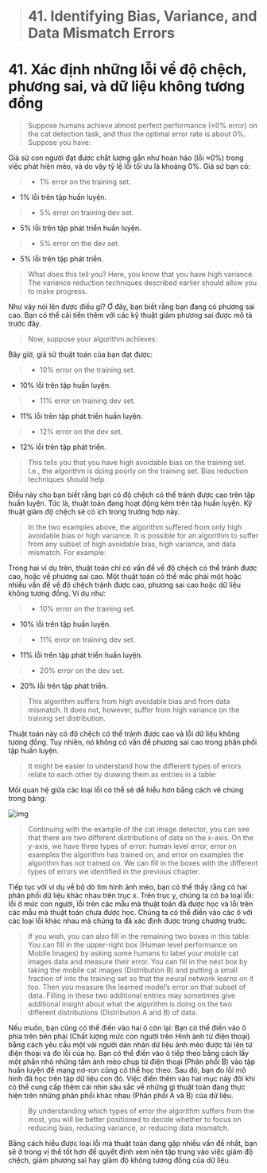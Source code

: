 > # 41. Identifying Bias, Variance, and Data Mismatch Errors

# 41. Xác định những lỗi về độ chệch, phương sai, và dữ liệu không tương đồng

> Suppose humans achieve almost perfect performance (≈0% error) on the cat detection task, and thus the optimal error rate is about 0%. Suppose you have:

Giả sử con người đạt được chất lượng gần như hoàn hảo (lỗi ≈0%) trong việc phát hiện mèo, và do vậy tỷ lệ lỗi tối ưu là khoảng 0%. Giả sử bạn có:

> * 1% error on the training set.

* 1% lỗi trên tập huấn luyện.

> * 5% error on training dev set.

* 5% lỗi trên tập phát triển huấn luyện.

> * 5% error on the dev set.

* 5% lỗi trên tập phát triển.

> What does this tell you? Here, you know that you have high variance. The variance reduction techniques described earlier should allow you to make progress.

Như vậy nói lên được điều gì? Ở đây, bạn biết rằng bạn đang có phương sai cao. Bạn có thể cải tiến thêm với các kỹ thuật giảm phương sai được mô tả trước đây.

> Now, suppose your algorithm achieves:

Bây giờ, giả sử thuật toán của bạn đạt được:

> * 10% error on the training set.

* 10% lỗi trên tập huấn luyện.

> * 11% error on training dev set.

* 11% lỗi trên tập phát triển huấn luyện.

> * 12% error on the dev set.

* 12% lỗi trên tập phát triển.

> This tells you that you have high avoidable bias on the training set. I.e., the algorithm is doing poorly on the training set. Bias reduction techniques should help.

Điều này cho bạn biết rằng bạn có độ chệch có thể tránh được cao trên tập huấn luyện. Tức là, thuật toán đang hoạt động kém trên tập huấn luyện. Kỹ thuật giảm độ chệch sẽ có ích trong trường hợp này.

> In the two examples above, the algorithm suffered from only high avoidable bias or high variance. It is possible for an algorithm to suffer from any subset of high avoidable bias, high variance, and data mismatch. For example:

Trong hai ví dụ trên, thuật toán chỉ có vấn đề về độ chệch có thể tránh được cao, hoặc về phương sai cao. Một thuật toán có thể mắc phải một hoặc nhiều vấn đề về độ chệch tránh được cao, phương sai cao hoặc dữ liệu không tương đồng. Ví dụ như:

> * 10% error on the training set.

* 10% lỗi trên tập huấn luyện.

> * 11% error on training dev set.

* 11% lỗi trên tập phát triển huấn luyện.

> * 20% error on the dev set.

* 20% lỗi trên tập phát triển.

> This algorithm suffers from high avoidable bias and from data mismatch. It does not, however, suffer from high variance on the training set distribution.

Thuật toán này có độ chệch có thể tránh được cao và lỗi dữ liệu không tương đồng. Tuy nhiên, nó không có vấn đề phương sai cao trong phân phối tập huấn luyện.

> It might be easier to understand how the different types of errors relate to each other by drawing them as entries in a table:

Mối quan hệ giữa các loại lỗi có thể sẽ dễ hiểu hơn bằng cách vẽ chúng trong bảng:

![img](../imgs/C41_01.png)

> Continuing with the example of the cat image detector, you can see that there are two different distributions of data on the x-axis. On the y-axis, we have three types of error: human level error, error on examples the algorithm has trained on, and error on examples the algorithm has not trained on. We can fill in the boxes with the different types of errors we identified in the previous chapter.

Tiếp tục với ví dụ về bộ dò tìm hình ảnh mèo, bạn có thể thấy rằng có hai phân phối dữ liệu khác nhau trên trục x. Trên trục y, chúng ta có ba loại lỗi: lỗi ở mức con người, lỗi trên các mẫu mà thuật toán đã được học và lỗi trên các mẫu mà thuật toán chưa được học. Chúng ta có thể điền vào các ô với các loại lỗi khác nhau mà chúng ta đã xác định được trong chương trước.

> If you wish, you can also fill in the remaining two boxes in this table: You can fill in the upper-right box (Human level performance on Mobile Images) by asking some humans to label your mobile cat images data and measure their error. You can fill in the next box by taking the mobile cat images (Distribution B) and putting a small fraction of into the training set so that the neural network learns on it too. Then you measure the learned model’s error on that subset of data. Filling in these two additional entries may sometimes give additional insight about what the algorithm is doing on the two different distributions (Distribution A and B) of data.

Nếu muốn, bạn cũng có thể điền vào hai ô còn lại: Bạn có thể điền vào ô phía trên bên phải (Chất lượng mức con người trên Hình ảnh từ điện thoại) bằng cách yêu cầu một vài người dán nhãn dữ liệu ảnh mèo được tải lên từ điện thoại và đo lỗi của họ. Bạn có thể điền vào ô tiếp theo bằng cách lấy một phần nhỏ những tấm ảnh mèo chụp từ điện thoại (Phân phối B) vào tập huấn luyện để mạng nơ-ron cũng có thể học theo. Sau đó, bạn đo lỗi mô hình đã học trên tập dữ liệu con đó. Việc điền thêm vào hai mục này đôi khi có thể cung cấp thêm cái nhìn sâu sắc về những gì thuật toán đang thực hiện trên những phân phối khác nhau (Phân phối A và B) của dữ liệu.

> By understanding which types of error the algorithm suffers from the most, you will be better positioned to decide whether to focus on reducing bias, reducing variance, or reducing data mismatch.

Bằng cách hiểu được loại lỗi mà thuật toán đang gặp nhiều vấn đề nhất, bạn sẽ ở trong vị thế tốt hơn để quyết định xem nên tập trung vào việc giảm độ chệch, giảm phương sai hay giảm độ không tương đồng của dữ liệu.
